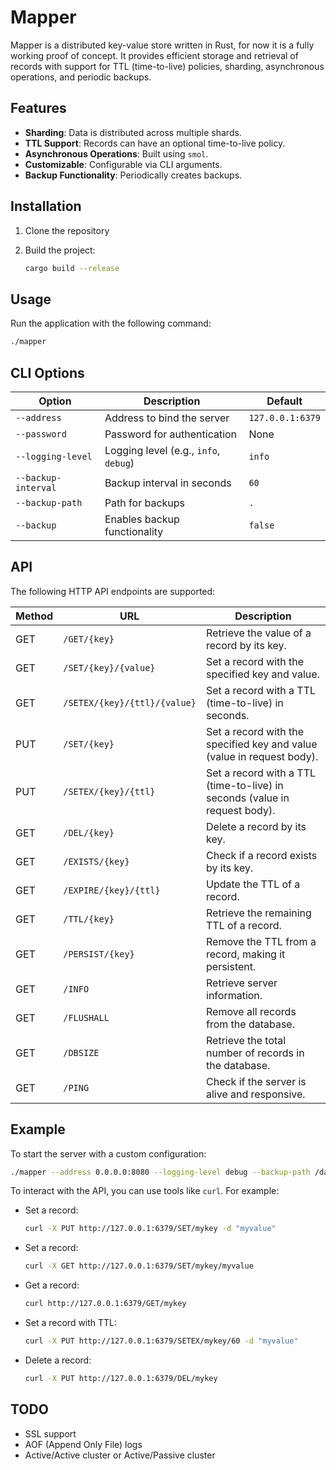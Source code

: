# Mapper

Mapper is a distributed key-value store written in Rust, for now it is a fully working proof of concept. It provides efficient storage and retrieval of records with support for TTL (time-to-live) policies, sharding, asynchronous operations, and periodic backups.

## Features

- **Sharding**: Data is distributed across multiple shards.
- **TTL Support**: Records can have an optional time-to-live policy.
- **Asynchronous Operations**: Built using `smol`.
- **Customizable**: Configurable via CLI arguments.
- **Backup Functionality**: Periodically creates backups.

## Installation

1. Clone the repository
2. Build the project:

   ```bash
   cargo build --release
   ```

## Usage

Run the application with the following command:

```bash
./mapper
```

## CLI Options

| Option              | Description                              | Default               |
|---------------------|------------------------------------------|-----------------------|
| `--address`         | Address to bind the server               | `127.0.0.1:6379`      |
| `--password`        | Password for authentication              | None                  |
| `--logging-level`   | Logging level (e.g., `info`, `debug`)    | `info`                |
| `--backup-interval` | Backup interval in seconds               | `60`                  |
| `--backup-path`     | Path for backups                         | `.`                   |
| `--backup`          | Enables backup functionality             | `false`               |

## API

The following HTTP API endpoints are supported:

| Method | URL                  | Description                                                                 |
|--------|----------------------|-----------------------------------------------------------------------------|
| GET    | `/GET/{key}`         | Retrieve the value of a record by its key.                                  |
| GET    | `/SET/{key}/{value}` | Set a record with the specified key and value.                              |
| GET    | `/SETEX/{key}/{ttl}/{value}` | Set a record with a TTL (time-to-live) in seconds.                  |
| PUT    | `/SET/{key}`         | Set a record with the specified key and value (value in request body).      |
| PUT    | `/SETEX/{key}/{ttl}` | Set a record with a TTL (time-to-live) in seconds (value in request body).  |
| GET    | `/DEL/{key}`         | Delete a record by its key.                                                 |
| GET    | `/EXISTS/{key}`      | Check if a record exists by its key.                                        |
| GET    | `/EXPIRE/{key}/{ttl}`| Update the TTL of a record.                                                 |
| GET    | `/TTL/{key}`         | Retrieve the remaining TTL of a record.                                     |
| GET    | `/PERSIST/{key}`     | Remove the TTL from a record, making it persistent.                         |
| GET    | `/INFO`              | Retrieve server information.                                                |
| GET    | `/FLUSHALL`          | Remove all records from the database.                                       |
| GET    | `/DBSIZE`            | Retrieve the total number of records in the database.                       |
| GET    | `/PING`              | Check if the server is alive and responsive.                                |

## Example

To start the server with a custom configuration:

```bash
./mapper --address 0.0.0.0:8080 --logging-level debug --backup-path /data/backups --backup-interval 60
```

To interact with the API, you can use tools like `curl`. For example:

- Set a record:

  ```bash
  curl -X PUT http://127.0.0.1:6379/SET/mykey -d "myvalue"
  ```

- Set a record:

  ```bash
  curl -X GET http://127.0.0.1:6379/SET/mykey/myvalue
  ```

- Get a record:

  ```bash
  curl http://127.0.0.1:6379/GET/mykey
  ```

- Set a record with TTL:

  ```bash
  curl -X PUT http://127.0.0.1:6379/SETEX/mykey/60 -d "myvalue"
  ```

- Delete a record:

  ```bash
  curl -X PUT http://127.0.0.1:6379/DEL/mykey
  ```

## TODO

- SSL support
- AOF (Append Only File) logs
- Active/Active cluster or Active/Passive cluster

